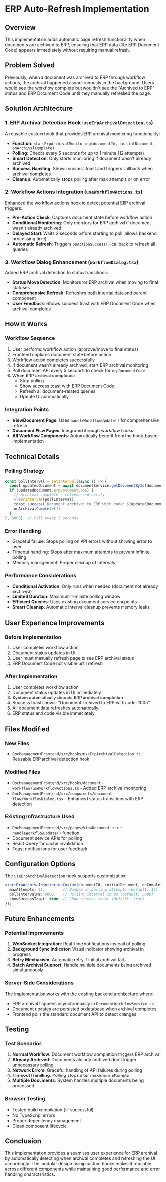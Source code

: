 # ERP Auto-Refresh Implementation

## Overview
This implementation adds automatic page refresh functionality when documents are archived to ERP, ensuring that ERP data (like ERP Document Code) appears immediately without requiring manual refresh.

## Problem Solved
Previously, when a document was archived to ERP through workflow actions, the archival happened asynchronously in the background. Users would see the workflow complete but wouldn't see the "Archived to ERP" status and ERP Document Code until they manually refreshed the page.

## Solution Architecture

### 1. ERP Archival Detection Hook (`useErpArchivalDetection.ts`)
A reusable custom hook that provides ERP archival monitoring functionality:

- **Function**: `startErpArchivalMonitoring(documentId, initialDocument, onArchivalComplete)`
- **Polling**: Checks every 5 seconds for up to 1 minute (12 attempts)
- **Smart Detection**: Only starts monitoring if document wasn't already archived
- **Success Handling**: Shows success toast and triggers callback when archival completes
- **Cleanup**: Automatically stops polling after max attempts or on error

### 2. Workflow Actions Integration (`useWorkflowActions.ts`)
Enhanced the workflow actions hook to detect potential ERP archival triggers:

- **Pre-Action Check**: Captures document state before workflow action
- **Conditional Monitoring**: Only monitors for ERP archival if document wasn't already archived
- **Delayed Start**: Waits 2 seconds before starting to poll (allows backend processing time)
- **Automatic Refresh**: Triggers `onActionSuccess()` callback to refresh all queries

### 3. Workflow Dialog Enhancement (`WorkflowDialog.tsx`)
Added ERP archival detection to status transitions:

- **Status Move Detection**: Monitors for ERP archival when moving to final statuses
- **Comprehensive Refresh**: Refreshes both internal data and parent component
- **User Feedback**: Shows success toast with ERP Document Code when archival completes

## How It Works

### Workflow Sequence
1. User performs workflow action (approve/move to final status)
2. Frontend captures document state before action
3. Workflow action completes successfully
4. If document wasn't already archived, start ERP archival monitoring
5. Poll document API every 5 seconds to check for `erpDocumentCode`
6. When ERP archival completes:
   - Stop polling
   - Show success toast with ERP Document Code
   - Refresh all document-related queries
   - Update UI automatically

### Integration Points
- **ViewDocument Page**: Uses `handleWorkflowUpdate()` for comprehensive refresh
- **Document Flow Pages**: Integrated through workflow hooks
- **All Workflow Components**: Automatically benefit from the hook-based implementation

## Technical Details

### Polling Strategy
```typescript
const pollInterval = setInterval(async () => {
  const updatedDocument = await documentService.getDocumentById(documentId);
  if (updatedDocument.erpDocumentCode) {
    // Archival complete - refresh and notify
    clearInterval(pollInterval);
    toast.success(`Document archived to ERP with code: ${updatedDocument.erpDocumentCode}`);
    onArchivalComplete();
  }
}, 5000); // Poll every 5 seconds
```

### Error Handling
- Graceful failure: Stops polling on API errors without showing error to user
- Timeout handling: Stops after maximum attempts to prevent infinite polling
- Memory management: Proper cleanup of intervals

### Performance Considerations
- **Conditional Activation**: Only runs when needed (document not already archived)
- **Limited Duration**: Maximum 1-minute polling window
- **Efficient Queries**: Uses existing document service endpoints
- **Smart Cleanup**: Automatic interval cleanup prevents memory leaks

## User Experience Improvements

### Before Implementation
1. User completes workflow action
2. Document status updates in UI
3. User must manually refresh page to see ERP archival status
4. ERP Document Code not visible until refresh

### After Implementation
1. User completes workflow action
2. Document status updates in UI immediately
3. System automatically detects ERP archival completion
4. Success toast shows: "Document archived to ERP with code: 1005"
5. All document data refreshes automatically
6. ERP status and code visible immediately

## Files Modified

### New Files
- `DocManagementFrontend/src/hooks/useErpArchivalDetection.ts` - Reusable ERP archival detection hook

### Modified Files
- `DocManagementFrontend/src/hooks/document-workflow/useWorkflowActions.ts` - Added ERP archival monitoring
- `DocManagementFrontend/src/components/document-flow/WorkflowDialog.tsx` - Enhanced status transitions with ERP detection

### Existing Infrastructure Used
- `DocManagementFrontend/src/pages/ViewDocument.tsx` - `handleWorkflowUpdate()` function
- Document service APIs for polling
- React Query for cache invalidation
- Toast notifications for user feedback

## Configuration Options

The `useErpArchivalDetection` hook supports customization:

```typescript
startErpArchivalMonitoringCustom(documentId, initialDocument, onComplete, {
  maxAttempts: 12,        // Number of polling attempts (default: 12)
  pollIntervalMs: 5000,   // Polling interval in ms (default: 5000)
  showSuccessToast: true  // Show success toast (default: true)
});
```

## Future Enhancements

### Potential Improvements
1. **WebSocket Integration**: Real-time notifications instead of polling
2. **Background Sync Indicator**: Visual indicator showing archival in progress
3. **Retry Mechanism**: Automatic retry if initial archival fails
4. **Batch Archival Support**: Handle multiple documents being archived simultaneously

### Server-Side Considerations
The implementation works with the existing backend architecture where:
- ERP archival happens asynchronously in `DocumentWorkflowService.cs`
- Document updates are persisted to database when archival completes
- Frontend polls the standard document API to detect changes

## Testing

### Test Scenarios
1. **Normal Workflow**: Document workflow completion triggers ERP archival
2. **Already Archived**: Documents already archived don't trigger unnecessary polling
3. **Network Errors**: Graceful handling of API failures during polling
4. **Timeout Handling**: Polling stops after maximum attempts
5. **Multiple Documents**: System handles multiple documents being processed

### Browser Testing
- Tested build compilation (✅ successful)
- No TypeScript errors
- Proper dependency management
- Clean component lifecycle

## Conclusion

This implementation provides a seamless user experience for ERP archival by automatically detecting when archival completes and refreshing the UI accordingly. The modular design using custom hooks makes it reusable across different components while maintaining good performance and error handling characteristics. 